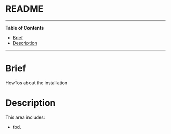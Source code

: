 # README

<hr>

<!-- START doctoc generated TOC please keep comment here to allow auto update -->
<!-- DON'T EDIT THIS SECTION, INSTEAD RE-RUN doctoc TO UPDATE -->
**Table of Contents**

- [Brief](#brief)
- [Description](#description)

<!-- END doctoc generated TOC please keep comment here to allow auto update -->

<hr>

# Brief

HowTos about the installation

# Description

This area includes:

- tbd.

